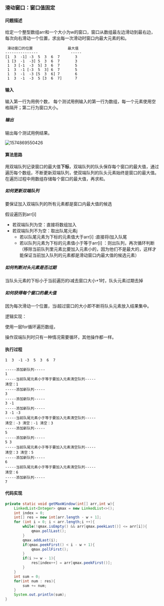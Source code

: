 ### 滑动窗口：窗口值固定

#### 问题描述

给定一个整型数组arr和一个大小为w的窗口，窗口从数组最左边滑动到最右边，每次向右滑动一个位置，求出每一次滑动时窗口内最大元素的和。

```
 滑动窗口的位置                最大值
---------------               -----
[1  3  -1] -3  5  3  6  7       3
 1 [3  -1  -3] 5  3  6  7       3
 1  3 [-1  -3  5] 3  6  7       5
 1  3  -1 [-3  5  3] 6  7       5
 1  3  -1  -3 [5  3  6] 7       6
 1  3  -1  -3  5 [3  6  7]      7

```



#### 输入

输入第一行为用例个数， 每个测试用例输入的第一行为数组，每一个元素使用空格隔开；第二行为窗口大小。

##### 输出

输出每个测试用例结果。

![1574869550426](E:\研究生学习\Typora图片\1574869550426.png)

#### 算法思路

用双端队列记录窗口的最大值**下标**，双端队列的队头保存每个窗口的最大值，通过遍历每个数组，不断更新双端队列，使双端队列的队头元素始终是窗口的最大值。在遍历过程中用数组存储每个窗口的最大值，再求和。

##### 如何更新双端队列

要保证加入双端队列的所有元素都是窗口内最大值的候选

假设遍历到arr[i]

* 若双端队列为空：直接将数组加入
* 若双端队列不为空：取出队尾元素j
  * 若以队尾元素为下标的元素值大于arr[i] :直接将i加入队尾
  * 若以队列元素为下标的元素值小于等于arr[i] ：则出队列，再次循环判断 （移除当前队列里元素比要加入元素小的，因为他们不是最大的，这样才能保证当前加入队列的元素都是滑动窗口内最大值的候选元素）

##### 如何判断对头元素是否过期

当队头元素的下标小于当前遍历的i减去窗口大小+1时，队头元素过期去掉

##### 如何获得每个窗口的最大值

因为每次滑动一个位置，当i超过窗口的大小即不断将队头元素放入结果集中。

逻辑实现：

使用一层for循环遍历数组，

操作双端队列时只有一种情况需要循环，其他操作都一样。

#### 执行过程

```
1  3  -1 -3  5  3  6  7

-----添加新队列-----
1 
-----当前队尾元素小于等于要加入元素清空队列-----
清空：1 
-----添加新队列-----
3 
-----添加新队列-----
3 -1 
-----添加新队列-----
3 -1 -3 
-----当前队尾元素小于等于要加入元素清空队列-----
清空：-3 清空：-1 清空：3 
-----添加新队列-----
5 
-----添加新队列-----
5 3 
-----当前队尾元素小于等于要加入元素清空队列-----
清空：3 清空：5 
-----添加新队列-----
6 
-----当前队尾元素小于等于要加入元素清空队列-----
清空：6 
-----添加新队列-----
7 
```



#### 代码实现

```java
private static void getMaxWindow(int[] arr,int w){
    LinkedList<Integer> qmax = new LinkedList<>();
    int index = 0;
    int[] res = new int[arr.length - w + 1];
    for (int i = 0; i < arr.length;i ++){
        while(!qmax.isEmpty() && arr[qmax.peekLast()] <= arr[i]){
            qmax.pollLast();
        }
        qmax.addLast(i);
        if(qmax.peekFirst() < i - w + 1){
            qmax.pollFirst();
        }
        if(i >= w - 1){
            res[index++] = arr[qmax.peekFirst()];
        }
    }
    int sum = 0;
    for(int num : res){
        sum += num;
    }
    System.out.println(sum);
}
```

